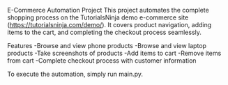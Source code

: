 E-Commerce Automation Project
This project automates the complete shopping process on the TutorialsNinja demo e-commerce site (https://tutorialsninja.com/demo/). It covers product navigation, adding items to the cart, and completing the checkout process seamlessly.

Features
-Browse and view phone products
-Browse and view laptop products
-Take screenshots of products
-Add items to cart
-Remove items from cart
-Complete checkout process with customer information

To execute the automation, simply run main.py.
